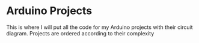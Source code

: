 # Arduino Projects

This is where I will put all the code for my Arduino projects with their circuit diagram. Projects are ordered according to their complexity
